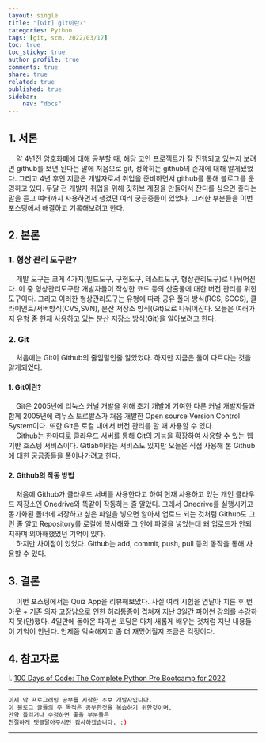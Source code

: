 ```yaml
---
layout: single
title: "[Git] git이란?"
categories: Python
tags: [git, scm, 2022/03/17]
toc: true
toc_sticky: true
author_profile: true
comments: true
share: true
related: true
published: true
sidebar: 
    nav: "docs"
---
```


## 1. 서론  

&nbsp;&nbsp;&nbsp;&nbsp;약 4년전 암호화폐에 대해 공부할 때, 해당 코인 프로젝트가 잘 진행되고 있는지 보려면 github를 보면 된다는 말에 처음으로 git, 정확히는 github의 존재에 대해 알게됐었다. 그리고 4년 후인 지금은 개발자로서 취업을 준비하면서 github를 통해 블로그를 운영하고 있다. 두달 전 개발자 취업을 위해 깃허브 계정을 만들어서 잔디를 심으면 좋다는 말을 듣고 여태까지 사용하면서 생겼던 여러 궁금증들이 있었다. 그러한 부분들을 이번 포스팅에서 해결하고 기록해보려고 한다.

## 2. 본론  

### 1. 형상 관리 도구란?  

&nbsp;&nbsp;&nbsp;&nbsp;개발 도구는 크게 4가지(빌드도구, 구현도구, 테스트도구, 형상관리도구)로 나뉘어진다. 이 중 형상관리도구란 개발자들이 작성한 코드 등의 산출물에 대한 버전 관리를 위한 도구이다. 그리고 이러한 형상관리도구는 유형에 따라 공유 폴더 방식(RCS, SCCS), 클라이언트/서버방식(CVS,SVN), 분산 저장소 방식(Git)으로 나뉘어진다. 오늘은 여러가지 유형 중 현재 사용하고 있는 분산 저장소 방식(Git)을 알아보려고 한다.

### 2. Git  

&nbsp;&nbsp;&nbsp;&nbsp;처음에는 Git이 Github의 줄임말인줄 알았었다. 하지만 지금은 둘이 다르다는 것을 알게되었다.

#### 1. Git이란?  

&nbsp;&nbsp;&nbsp;&nbsp;Git은 2005년에 리눅스 커널 개발을 위해 초기 개발에 기여한 다른 커널 개발자들과 함께 2005년에 리누스 토르발스가 처음 개발한 Open source Version Control System이다. 또한 Git은 로컬 내에서 버전 관리를 할 때 사용할 수 있다.  
&nbsp;&nbsp;&nbsp;&nbsp;Github는 한마디로 클라우드 서버를 통해 Git의 기능을 확장하여 사용할 수 있는 웹 기반 호스팅 서비스이다. Gitlab이라는 서비스도 있지만 오늘은 직접 사용해 본 Github에 대한 궁금증들을 풀어나가려고 한다.

#### 2. Github의 작동 방법  

&nbsp;&nbsp;&nbsp;&nbsp;처음에 Github가 클라우드 서버를 사용한다고 하여 현재 사용하고 있는 개인 클라우드 저장소인 Onedrive와 똑같이 작동하는 줄 알았다. 그래서 Onedrive를 실행시키고 동기화된 폴더에 저장하고 싶은 파일을 넣으면 알아서 업로드 되는 것처럼 Github도 그런 줄 알고 Repository를 로컬에 복사해와 그 안에 파일을 넣었는데 왜 업로드가 안되지하며 의아해했었던 기억이 있다.  
&nbsp;&nbsp;&nbsp;&nbsp;하지만 차이점이 있었다. Github는 add, commit, push, pull 등의 동작을 통해 사용할 수 있다. 

## 3. 결론  

&nbsp;&nbsp;&nbsp;&nbsp;이번 포스팅에서는 Quiz App을 리뷰해보았다. 사실 여러 시험을 연달아 치룬 후 번아웃 + 기존 의자 고장남으로 인한 허리통증이 겹쳐져 지난 3일간 파이썬 강의를 수강하지 못(안)했다. 4일만에 돌아온 파이썬 코딩은 마치 새롭게 배우는 것처럼 지난 내용들이 기억이 안난다. 언제쯤 익숙해지고 좀 더 재밌어질지 조금은 걱정이다.

## 4. 참고자료  

Ⅰ. [100 Days of Code: The Complete Python Pro Bootcamp for 2022](https://www.udemy.com/course/100-days-of-code/)

---

```bash
이제 막 프로그래밍 공부를 시작한 초보 개발자입니다.
이 블로그 글들의 주 목적은 공부한것을 복습하기 위한것이며, 
만약 틀리거나 수정하면 좋을 부분들은
친절하게 댓글달아주시면 감사하겠습니다. :)
```

---